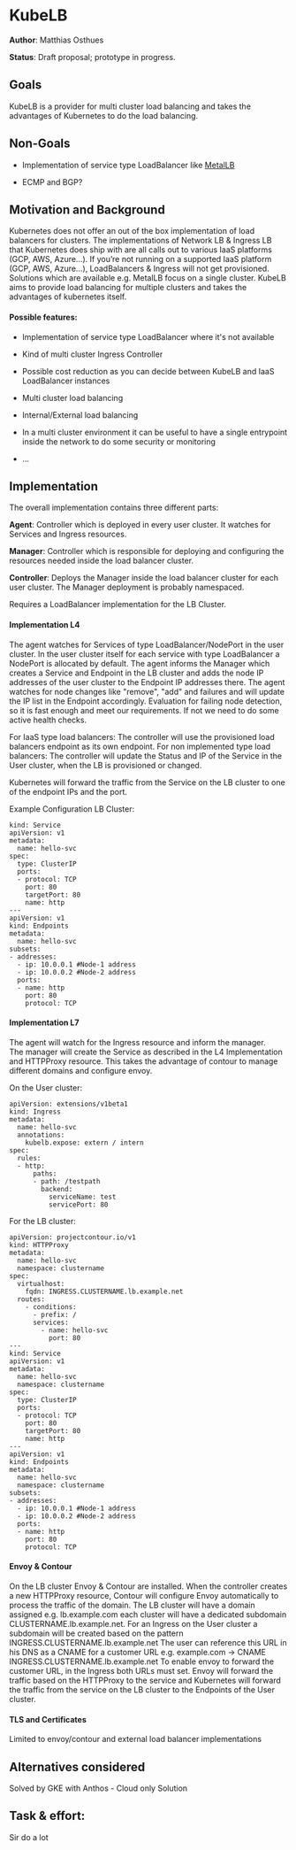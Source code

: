 # KubeLB

**Author**: Matthias Osthues

**Status**: Draft proposal; prototype in progress.

## Goals

KubeLB is a provider for multi cluster load balancing and takes the advantages of Kubernetes to do the load balancing. 

## Non-Goals

* Implementation of service type LoadBalancer like [MetalLB](https://metallb.universe.tf/)

* ECMP and BGP?

## Motivation and Background

Kubernetes does not offer an out of the box implementation of load balancers for clusters. The implementations of Network LB & Ingress LB that Kubernetes does ship with are all calls out to various IaaS platforms (GCP, AWS, Azure…). If you’re not running on a supported IaaS platform (GCP, AWS, Azure…), LoadBalancers & Ingress will not get provisioned.
Solutions which are available e.g. MetalLB focus on a single cluster. KubeLB aims to provide load balancing for multiple clusters and takes the advantages of kubernetes itself. 
 
#### Possible features: 

* Implementation of service type LoadBalancer where it's not available

* Kind of multi cluster Ingress Controller

* Possible cost reduction as you can decide between KubeLB and IaaS LoadBalancer instances

* Multi cluster load balancing

* Internal/External load balancing
 
* In a multi cluster environment it can be useful to have a single entrypoint inside the network to do some security or monitoring

* ...

## Implementation

The overall implementation contains three different parts: 

**Agent**: Controller which is deployed in every user cluster. It watches for Services and Ingress resources.

**Manager**: Controller which is responsible for deploying and configuring the resources needed inside the load balancer cluster.

**Controller**: Deploys the Manager inside the load balancer cluster for each user cluster. The Manager deployment is probably namespaced.

Requires a LoadBalancer implementation for the LB Cluster.

#### Implementation L4

The agent watches for Services of type LoadBalancer/NodePort in the user cluster. In the user cluster itself for each service with type LoadBalancer a NodePort is allocated by default. 
The agent informs the Manager which creates a Service and Endpoint in the LB cluster and adds the node IP addresses of the user cluster to the Endpoint IP addresses there. The agent watches for node changes like "remove", "add" and failures and will update the IP list in the Endpoint accordingly.
Evaluation for failing node detection, so it is fast enough and meet our requirements. If not we need to do some active health checks.
 
For IaaS type load balancers: The controller will use the provisioned load balancers endpoint as its own endpoint.
For non implemented type load balancers: The controller will update the Status and IP of the Service in the User cluster, when the LB is provisioned or changed.

Kubernetes will forward the traffic from the Service on the LB cluster to one of the endpoint IPs and the port.

Example Configuration LB Cluster:

    kind: Service
    apiVersion: v1
    metadata:
      name: hello-svc
    spec:
      type: ClusterIP
      ports:
      - protocol: TCP
        port: 80
        targetPort: 80
        name: http
    ---
    apiVersion: v1
    kind: Endpoints
    metadata:
      name: hello-svc
    subsets:
    - addresses:
      - ip: 10.0.0.1 #Node-1 address 
      - ip: 10.0.0.2 #Node-2 address
      ports:
      - name: http
        port: 80
        protocol: TCP

#### Implementation L7

The agent will watch for the Ingress resource and inform the manager.   
The manager will create the Service as described in the L4 Implementation and HTTPProxy resource. This takes the advantage of contour to manage different domains and configure envoy.

On the User cluster:

    apiVersion: extensions/v1beta1
    kind: Ingress
    metadata:
      name: hello-svc
      annotations:
        kubelb.expose: extern / intern
    spec:
      rules:
      - http:
          paths:
          - path: /testpath
            backend:
              serviceName: test
              servicePort: 80

For the LB cluster:

    apiVersion: projectcontour.io/v1
    kind: HTTPProxy
    metadata:
      name: hello-svc
      namespace: clustername
    spec:
      virtualhost:
        fqdn: INGRESS.CLUSTERNAME.lb.example.net
      routes:
        - conditions:
          - prefix: /
          services:
            - name: hello-svc
              port: 80
    ---
    kind: Service
    apiVersion: v1
    metadata:
      name: hello-svc
      namespace: clustername
    spec:
      type: ClusterIP
      ports:
      - protocol: TCP
        port: 80
        targetPort: 80
        name: http
    ---
    apiVersion: v1
    kind: Endpoints
    metadata:
      name: hello-svc
      namespace: clustername
    subsets:
    - addresses:
      - ip: 10.0.0.1 #Node-1 address 
      - ip: 10.0.0.2 #Node-2 address
      ports:
      - name: http
        port: 80
        protocol: TCP

#### Envoy & Contour

On the LB cluster Envoy & Contour are installed. When the controller creates a new HTTPProxy resource, Contour will configure Envoy automatically to process the traffic of the domain.
The LB cluster will have a domain assigned e.g. lb.example.com each cluster will have a dedicated subdomain CLUSTERNAME.lb.example.net. For an Ingress on the User cluster a subdomain will be created based on the pattern INGRESS.CLUSTERNAME.lb.example.net The user can reference this URL in his DNS as a CNAME for a customer URL e.g. example.com -> CNAME INGRESS.CLUSTERNAME.lb.example.net 
To enable envoy to forward the customer URL, in the Ingress both URLs must set.
Envoy will forward the traffic based on the HTTPProxy to the service and Kubernetes will forward the traffic from the service on the LB cluster to the Endpoints of the User cluster. 

#### TLS and Certificates

Limited to envoy/contour and external load balancer implementations 

## Alternatives considered

Solved by GKE with Anthos - Cloud only Solution 

## Task & effort:

Sir do a lot